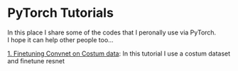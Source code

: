 # PyTorch Tutorials

In this place I share some of the codes that I peronally use via PyTorch. <br />
I hope it can help other people too...



[1. Finetuning Convnet on Costum data](https://github.com/isalirezag/PyTorch-Warm-Up/blob/master/Project2_Finetuning.ipynb):
In this tutorial I use a costum dataset and finetune resnet
